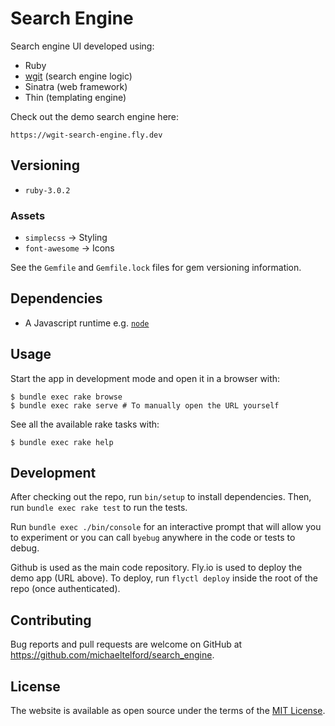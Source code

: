 # Search Engine

Search engine UI developed using:

- Ruby
- [wgit](https://github.com/michaeltelford/wgit) (search engine logic)
- Sinatra (web framework)
- Thin (templating engine)

Check out the demo search engine here:

```
https://wgit-search-engine.fly.dev
```

## Versioning

- `ruby-3.0.2`

### Assets

- `simplecss`       -> Styling
- `font-awesome`    -> Icons

See the `Gemfile` and `Gemfile.lock` files for gem versioning information.

## Dependencies

- A Javascript runtime e.g. [`node`](https://nodejs.org/en/)

## Usage

Start the app in development mode and open it in a browser with:

    $ bundle exec rake browse
    $ bundle exec rake serve # To manually open the URL yourself

See all the available rake tasks with:

    $ bundle exec rake help

## Development

After checking out the repo, run `bin/setup` to install dependencies. Then, run `bundle exec rake test` to run the tests.

Run `bundle exec ./bin/console` for an interactive prompt that will allow you to experiment or you can call `byebug` anywhere in the code or tests to debug.

Github is used as the main code repository. Fly.io is used to deploy the demo app (URL above). To deploy, run `flyctl deploy` inside the root of the repo (once authenticated).

## Contributing

Bug reports and pull requests are welcome on GitHub at https://github.com/michaeltelford/search_engine.

## License

The website is available as open source under the terms of the [MIT License](http://opensource.org/licenses/MIT).

